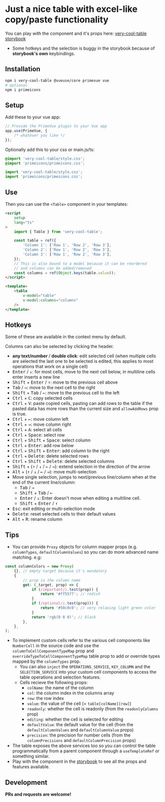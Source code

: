 # Just a nice table with excel-like copy/paste functionality

You can play with the component and it's props here: [very-cool-table storybook](https://wingsmc.github.io/very-cool-table/)

- Some hotkeys and the selection is buggy in the storybook because of **storybook's own** keybindings.

## Installation

```sh
npm i very-cool-table @vueuse/core primevue vue
# optional
npm i primeicons
```

## Setup

Add these to your vue app:

```ts
// Provide the PrimeVue plugin to your Vue app
app.use(PrimeVue, {
	/* whatever you like */
});
```

Optionally add this to your css or main.js/ts:

```css
@import 'very-cool-table/style.css';
@import 'primeicons/primeicons.css';
```

```js
import 'very-cool-table/style.css';
import 'primeicons/primeicons.css';
```

## Use

Then you can use the `<Table>` component in your templates:

```html
<script
	setup
	lang="ts"
>
	import { Table } from 'very-cool-table';

	const table = ref({
		'Column 1': ['Row 1', 'Row 2', 'Row 3'],
		'Column 2': ['Row 1', 'Row 2', 'Row 3'],
		'Column 3': ['Row 1', 'Row 2', 'Row 3'],
	});
	// This is also bound to a model because it can be reordered
	// and columns can be added/removed
	const columns = ref(Object.keys(table.value));
</script>

<template>
	<table
		v-model="table"
		v-model:columns="columns"
	/>
</template>
```

## Hotkeys

Some of these are available in the context menu by default.

Columns can also be selected by clicking the header.

- **any text/number** / **double click**: edit selected cell (when multiple cells are selected the last one to be selected is edited, this applies to most operations that work on a single cell)
- <kbd>Enter</kbd> / <kbd>↓</kbd>: for most cells, move to the next cell below, in multiline cells enter inserts a new line
- <kbd>Shift</kbd> + <kbd>Enter</kbd> / <kbd>↑</kbd>: move to the previous cell above
- <kbd>Tab</kbd> / <kbd>→</kbd>: move to the next cell to the right
- <kbd>Shift</kbd> + <kbd>Tab</kbd> / <kbd>←</kbd>: move to the previous cell to the left
- <kbd>Ctrl</kbd> + <kbd>C</kbd>: copy selected cells
- <kbd>Ctrl</kbd> + <kbd>V</kbd>: paste copied cells, pasting can add rows to the table if the pasted data has more rows than the current size and `allowAddRows` prop is true.
- <kbd>Ctrl</kbd> + <kbd>←</kbd>: move column left
- <kbd>Ctrl</kbd> + <kbd>→</kbd>: move column right
- <kbd>Ctrl</kbd> + <kbd>A</kbd>: select all cells
- <kbd>Ctrl</kbd> + <kbd>Space</kbd>: select row
- <kbd>Ctrl</kbd> + <kbd>Shift</kbd> + <kbd>Space</kbd>: select column
- <kbd>Ctrl</kbd> + <kbd>Enter</kbd>: add row below
- <kbd>Ctrl</kbd> + <kbd>Shift</kbd> + <kbd>Enter</kbd>: add column to the right
- <kbd>Ctrl</kbd> + <kbd>Delete</kbd>: delete selected rows
- <kbd>Ctrl</kbd> + <kbd>Shift</kbd> + <kbd>Delete</kbd>: delete selected columns
- <kbd>Shift</kbd> + (<kbd>↑</kbd> / <kbd>↓</kbd> / <kbd>←</kbd> / <kbd>→</kbd>): extend selection in the direction of the arrow
- <kbd>Alt</kbd> + (<kbd>↑</kbd> / <kbd>↓</kbd> / <kbd>←</kbd> / <kbd>→</kbd>): move multi-selection
- Move single selection, jumps to next/previous line/column when at the end of the current line/column:
  - <kbd>Tab</kbd> / <kbd>→</kbd>
  - <kbd>Shift</kbd> + <kbd>Tab</kbd> / <kbd>←</kbd>
  - <kbd>Enter</kbd> / <kbd>↓</kbd>: Enter doesn't move when editing a multiline cell.
  - <kbd>Shift</kbd> + <kbd>Enter</kbd> / <kbd>↑</kbd>
- <kbd>Esc</kbd>: exit editing or multi-selection mode
- <kbd>Delete</kbd>: reset selected cells to their default values
- <kbd>Alt</kbd> + <kbd>R</kbd>: rename column

## Tips

- You can provide `Proxy` objects for column mapper props (e.g. `columnTypes`, `defaultColumnValues`) so you can do more advanced name matching. e.g:

```ts
const columnColors = new Proxy(
	{}, // empty target because it's mandatory
	{
		// prop is the column name
		get: (_target, prop) => {
			if (/important/i.test(prop)) {
				return '#ff5577'; // redish
			}
			if (/optional/i.test(prop))) {
				return '#50c0c0'; // very relaxing light green color
			}
			return 'rgb(0 0 0)'; // black
		},
	},
);
```

- To implement custom cells refer to the various cell components like `NumberCell` in the source code and use the `columnToCellComponentTypeMap` prop and `overrideTypeToCellComponentTypeMap` table prop to add or override types mapped by the `columnTypes` prop.
  - You can also `inject` the `OPERATIONS_SERVICE`, `KEY_COLUMN` and the `SELECTION_SERVICE` into your custom cell components to access the table operations and selection features.
  - Cells recieve the following props:
    - `colName`: the name of the column
    - `col`: the column index in the columns array
    - `row`: the row index
    - `value`: the value of the cell (= `table[colName][row]`)
    - `readonly`: whether the cell is readonly (from the `readonlyColumns` prop)
    - `editing`: whether the cell is selected for editing
    - `defaultValue`: the default value for the cell (from the `defaultColumnValues` and `defaultColumnValue` props)
    - `precision`: the precision for number cells (from the `columnPrecisions` and `defaultColumnPrecision` props)
- The table exposes the above services too so you can control the table programmatically from a parent component through a `useTemplateRef` or something similar.
- Play with the component in the [storybook](https://wingsmc.github.io/very-cool-table/) to see all the props and features available.

## Development

**PRs and requests are welcome!**
